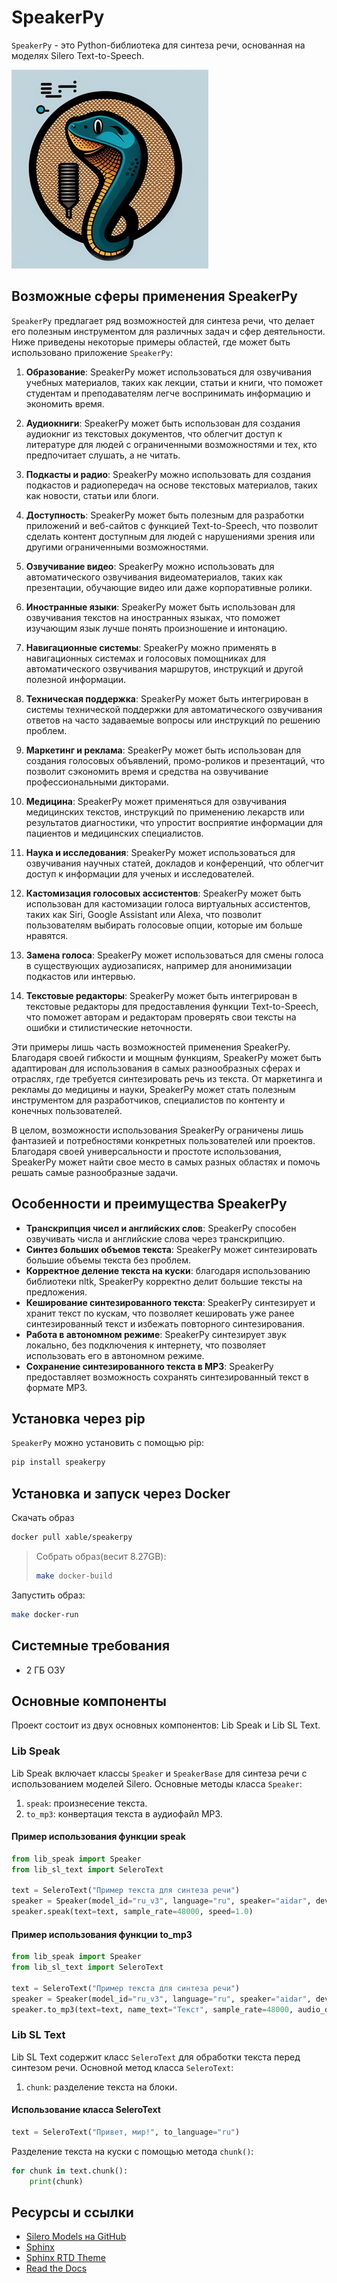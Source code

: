 # SpeakerPy

`SpeakerPy` - это Python-библиотека для синтеза речи, основанная на моделях Silero Text-to-Speech.

![logo](docs/docs/source/_static/logo315x318.png)

## Возможные сферы применения SpeakerPy

`SpeakerPy` предлагает ряд возможностей для синтеза речи, что делает его полезным инструментом для различных задач и сфер деятельности. Ниже приведены некоторые примеры областей, где может быть использовано приложение `SpeakerPy`:

1. **Образование**: SpeakerPy может использоваться для озвучивания учебных материалов, таких как лекции, статьи и книги, что поможет студентам и преподавателям легче воспринимать информацию и экономить время.

2. **Аудиокниги**: SpeakerPy может быть использован для создания аудиокниг из текстовых документов, что облегчит доступ к литературе для людей с ограниченными возможностями и тех, кто предпочитает слушать, а не читать.

3. **Подкасты и радио**: SpeakerPy можно использовать для создания подкастов и радиопередач на основе текстовых материалов, таких как новости, статьи или блоги.

4. **Доступность**: SpeakerPy может быть полезным для разработки приложений и веб-сайтов с функцией Text-to-Speech, что позволит сделать контент доступным для людей с нарушениями зрения или другими ограниченными возможностями.

5. **Озвучивание видео**: SpeakerPy можно использовать для автоматического озвучивания видеоматериалов, таких как презентации, обучающие видео или даже корпоративные ролики.

6. **Иностранные языки**: SpeakerPy может быть использован для озвучивания текстов на иностранных языках, что поможет изучающим язык лучше понять произношение и интонацию.

7. **Навигационные системы**: SpeakerPy можно применять в навигационных системах и голосовых помощниках для автоматического озвучивания маршрутов, инструкций и другой полезной информации.

8. **Техническая поддержка**: SpeakerPy может быть интегрирован в системы технической поддержки для автоматического озвучивания ответов на часто задаваемые вопросы или инструкций по решению проблем.

9. **Маркетинг и реклама**: SpeakerPy может быть использован для создания голосовых объявлений, промо-роликов и презентаций, что позволит сэкономить время и средства на озвучивание профессиональными дикторами.

10. **Медицина**: SpeakerPy может применяться для озвучивания медицинских текстов, инструкций по применению лекарств или результатов диагностики, что упростит восприятие информации для пациентов и медицинских специалистов.

11. **Наука и исследования**: SpeakerPy может использоваться для озвучивания научных статей, докладов и конференций, что облегчит доступ к информации для ученых и исследователей.

12. **Кастомизация голосовых ассистентов**: SpeakerPy может быть использован для кастомизации голоса виртуальных ассистентов, таких как Siri, Google Assistant или Alexa, что позволит пользователям выбирать голосовые опции, которые им больше нравятся.

13. **Замена голоса**: SpeakerPy может использоваться для смены голоса в существующих аудиозаписях, например для анонимизации подкастов или интервью.

14. **Текстовые редакторы**: SpeakerPy может быть интегрирован в текстовые редакторы для предоставления функции Text-to-Speech, что поможет авторам и редакторам проверять свои тексты на ошибки и стилистические неточности.

Эти примеры лишь часть возможностей применения SpeakerPy. Благодаря своей гибкости и мощным функциям, SpeakerPy может быть адаптирован для использования в самых разнообразных сферах и отраслях, где требуется синтезировать речь из текста. От маркетинга и рекламы до медицины и науки, SpeakerPy может стать полезным инструментом для разработчиков, специалистов по контенту и конечных пользователей.

В целом, возможности использования SpeakerPy ограничены лишь фантазией и потребностями конкретных пользователей или проектов. Благодаря своей универсальности и простоте использования, SpeakerPy может найти свое место в самых разных областях и помочь решать самые разнообразные задачи.

## Особенности и преимущества SpeakerPy

- **Транскрипция чисел и английских слов**: SpeakerPy способен озвучивать числа и английские слова через транскрипцию.
- **Синтез больших объемов текста**: SpeakerPy может синтезировать большие объемы текста без проблем.
- **Корректное деление текста на куски**: благодаря использованию библиотеки nltk, SpeakerPy корректно делит большие тексты на предложения.
- **Кеширование синтезированного текста**: SpeakerPy синтезирует и хранит текст по кускам, что позволяет кешировать уже ранее синтезированный текст и избежать повторного синтезирования.
- **Работа в автономном режиме**: SpeakerPy синтезирует звук локально, без подключения к интернету, что позволяет использовать его в автономном режиме.
- **Сохранение синтезированного текста в MP3**: SpeakerPy предоставляет возможность сохранять синтезированный текст в формате MP3.

## Установка через pip

`SpeakerPy` можно установить с помощью pip:

```bash
pip install speakerpy
```

## Установка и запуск через Docker

Скачать образ

```bash
docker pull xable/speakerpy
```

> Собрать образ(весит 8.27GB):
>
> ```bash
> make docker-build
> ```

Запустить образ:

```bash
make docker-run
```

## Системные требования

- 2 ГБ ОЗУ

## Основные компоненты

Проект состоит из двух основных компонентов: Lib Speak и Lib SL Text.

### Lib Speak

Lib Speak включает классы `Speaker` и `SpeakerBase` для синтеза речи с использованием моделей Silero. Основные методы класса `Speaker`:

1. `speak`: произнесение текста.
2. `to_mp3`: конвертация текста в аудиофайл MP3.

#### Пример использования функции speak

```python
from lib_speak import Speaker
from lib_sl_text import SeleroText

text = SeleroText("Пример текста для синтеза речи")
speaker = Speaker(model_id="ru_v3", language="ru", speaker="aidar", device="cpu")
speaker.speak(text=text, sample_rate=48000, speed=1.0)
```

#### Пример использования функции to_mp3

```python
from lib_speak import Speaker
from lib_sl_text import SeleroText

text = SeleroText("Пример текста для синтеза речи")
speaker = Speaker(model_id="ru_v3", language="ru", speaker="aidar", device="cpu")
speaker.to_mp3(text=text, name_text="Текст", sample_rate=48000, audio_dir=pathlib.Path(__file__).parent.parent / "mp3", speed=1.0)
```

### Lib SL Text

Lib SL Text содержит класс `SeleroText` для обработки текста перед синтезом речи. Основной метод класса `SeleroText`:

1. `chunk`: разделение текста на блоки.

#### Использование класса SeleroText

```python
text = SeleroText("Привет, мир!", to_language="ru")
```

Разделение текста на куски с помощью метода `chunk()`:

```python
for chunk in text.chunk():
    print(chunk)
```

## Ресурсы и ссылки

- <a href="https://github.com/snakers4/silero-models/blob/master/models.yml" target="_new">Silero Models на GitHub</a>
- <a href="https://www.sphinx-doc.org/" target="_new">Sphinx</a>
- <a href="https://github.com/readthedocs/sphinx_rtd_theme" target="_new">Sphinx RTD Theme</a>
- <a href="https://readthedocs.org/" target="_new">Read the Docs</a>
